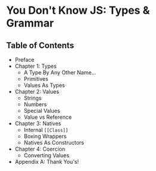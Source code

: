 # You Don't Know JS: Types & Grammar

## Table of Contents

* Preface
* Chapter 1: Types
	* A Type By Any Other Name...
	* Primitives
	* Values As Types
* Chapter 2: Values
	* Strings
	* Numbers
	* Special Values
	* Value vs Reference
* Chapter 3: Natives
	* Internal `[[Class]]`
	* Boxing Wrappers
	* Natives As Constructors
* Chapter 4: Coercion
	* Converting Values
* Appendix A: Thank You's!

